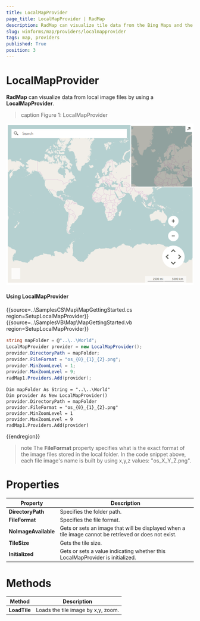 ```yaml
---
title: LocalMapProvider
page_title: LocalMapProvider | RadMap
description: RadMap can visualize tile data from the Bing Maps and the OpenStreetMaps REST services as well as from the local file system.
slug: winforms/map/providers/localmapprovider
tags: map, providers
published: True
position: 3 
---
```


# LocalMapProvider

__RadMap__ can visualize data from local image files by using a __LocalMapProvider__.

>caption Figure 1: LocalMapProvider 

![map-localmapprovider 001](images/map-localmapprovider001.png)

#### Using LocalMapProvider

{{source=..\SamplesCS\Map\MapGettingStarted.cs region=SetupLocalMapProvider}} 
{{source=..\SamplesVB\Map\MapGettingStarted.vb region=SetupLocalMapProvider}}

````C#
string mapFolder = @"..\..\World";
LocalMapProvider provider = new LocalMapProvider();
provider.DirectoryPath = mapFolder;
provider.FileFormat = "os_{0}_{1}_{2}.png";
provider.MinZoomLevel = 1;
provider.MaxZoomLevel = 9;
radMap1.Providers.Add(provider);

````
````VB.NET
Dim mapFolder As String = "..\..\World"
Dim provider As New LocalMapProvider()
provider.DirectoryPath = mapFolder
provider.FileFormat = "os_{0}_{1}_{2}.png"
provider.MinZoomLevel = 1
provider.MaxZoomLevel = 9
radMap1.Providers.Add(provider)

````

{{endregion}} 

>note The __FileFormat__ property specifies what is the exact format of the image files stored in the local folder. In the code snippet above, each file image's name is built by using x,y,z values: "os_X_Y_Z.png".

# Properties

|Property|Description|
|----|----|
|__DirectoryPath__|Specifies the folder path.|
|__FileFormat__|Specifies the file format.|
|__NoImageAvailable__|Gets or sets an image that will be displayed when a tile image cannot be retrieved or does not exist.|
|__TileSize__|Gets the tile size.|
|__Initialized__|Gets or sets a value indicating whether this LocalMapProvider is initialized.|

# Methods

|Method|Description|
|----|----|
|__LoadTile__|Loads the tile image by x,y, zoom.|


